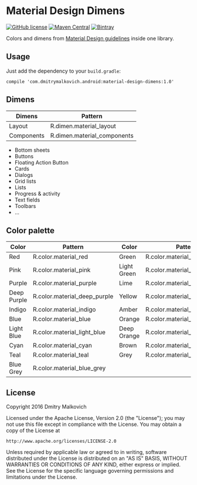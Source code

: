 # Material Design Dimens
[![GitHub license](https://img.shields.io/crates/l/rustc-serialize.svg)](https://github.com/DmitryMalkovich/material-design-dimens/blob/master/LICENSE.md) [![Maven Central](https://img.shields.io/maven-central/v/org.apache.maven/apache-maven.svg)]() [![Bintray](https://img.shields.io/bintray/v/asciidoctor/maven/asciidoctorj.svg?maxAge=2592000)]()

 Colors and dimens from [Material Design guidelines](https://www.google.com/design/spec/material-design/introduction.html) inside one library.
 
## Usage

Just add the dependency to your `build.gradle`:
```
compile 'com.dmitrymalkovich.android:material-design-dimens:1.0'
```


## Dimens

| Dimens | Pattern | 
| --- | --- |
| Layout | R.dimen.material_layout |
| Components | R.dimen.material_components |

* Bottom sheets
* Buttons 
* Floating Action Button
* Cards
* Dialogs
* Grid lists
* Lists
* Progress & activity
* Text fields
* Toolbars
* ...

## Color palette

| Color | Pattern | Color | Pattern |
| --- | --- | --- | --- |
| Red | R.color.material_red | Green | R.color.material_green |
| Pink | R.color.material_pink  | Light Green | R.color.material_light_green |
| Purple | R.color.material_purple | Lime | R.color.material_lime |
| Deep Purple | R.color.material_deep_purple | Yellow | R.color.material_yellow |
| Indigo | R.color.material_indigo | Amber | R.color.material_amber |
| Blue | R.color.material_blue | Orange | R.color.material_orange |
| Light Blue | R.color.material_light_blue | Deep Orange | R.color.material_deep_orange |
| Cyan | R.color.material_cyan | Brown | R.color.material_brown |
| Teal | R.color.material_teal | Grey | R.color.material_grey |
| Blue Grey | R.color.material_blue_grey | | |


## License

Copyright 2016 Dmitry Malkovich

Licensed under the Apache License, Version 2.0 (the "License");
you may not use this file except in compliance with the License.
You may obtain a copy of the License at

    http://www.apache.org/licenses/LICENSE-2.0

Unless required by applicable law or agreed to in writing, software
distributed under the License is distributed on an "AS IS" BASIS,
WITHOUT WARRANTIES OR CONDITIONS OF ANY KIND, either express or implied.
See the License for the specific language governing permissions and
limitations under the License.
